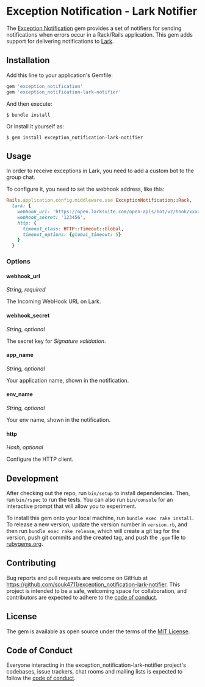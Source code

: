 # Exception Notification - Lark Notifier

The [Exception Notification](https://github.com/smartinez87/exception_notification) gem provides a
set of notifiers for sending notifications when errors occur in a Rack/Rails application. This gem
adds support for delivering notifications to [Lark](https://www.larksuite.com).


## Installation

Add this line to your application's Gemfile:

```ruby
gem 'exception_notification'
gem 'exception_notification-lark-notifier'
```

And then execute:

```console
$ bundle install
```

Or install it yourself as:

```console
$ gem install exception_notification-lark-notifier
```


## Usage

In order to receive exceptions in Lark, you need to add a custom bot to the group chat.

To configure it, you need to set the webhook address, like this:

```ruby
Rails.application.config.middleware.use ExceptionNotification::Rack,
  lark: {
    webhook_url: 'https://open.larksuite.com/open-apis/bot/v2/hook/xxxxxxxxxxxxxxxxx',
    webhook_secret: '123456',
    http: {
      timeout_class: HTTP::Timeout::Global,
      timeout_options: {global_timeout: 5}
    }
  }
```

### Options

#### webhook_url

*String, required*

The Incoming WebHook URL on Lark.

#### webhook_secret

*String, optional*

The secret key for *Signature validation*.

#### app_name

*String, optional*

Your application name, shown in the notification.

#### env_name

*String, optional*

Your env name, shown in the notification.

#### http

*Hash, optional*

Configure the HTTP client.


## Development

After checking out the repo, run `bin/setup` to install dependencies. Then, run `bin/rspec` to run the tests. You can also run `bin/console` for an interactive prompt that will allow you to experiment.

To install this gem onto your local machine, run `bundle exec rake install`. To release a new version, update the version number in `version.rb`, and then run `bundle exec rake release`, which will create a git tag for the version, push git commits and the created tag, and push the `.gem` file to [rubygems.org](https://rubygems.org).


## Contributing

Bug reports and pull requests are welcome on GitHub at https://github.com/souk4711/exception_notification-lark-notifier. This project is intended to be a safe, welcoming space for collaboration, and contributors are expected to adhere to the [code of conduct](https://github.com/souk4711/exception_notification-lark-notifier/blob/main/CODE_OF_CONDUCT.md).


## License

The gem is available as open source under the terms of the [MIT License](https://opensource.org/licenses/MIT).


## Code of Conduct

Everyone interacting in the exception_notification-lark-notifier project's codebases, issue trackers, chat rooms and mailing lists is expected to follow the [code of conduct](https://github.com/souk4711/exception_notification-lark-notifier/blob/main/CODE_OF_CONDUCT.md).
